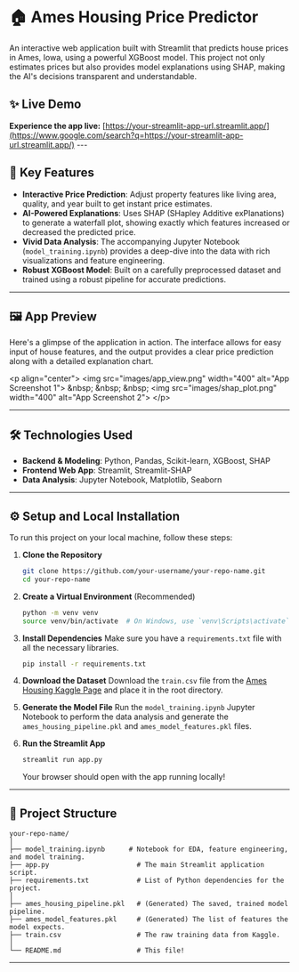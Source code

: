 # 🏠 Ames Housing Price Predictor

[](https://www.google.com/search?q=https://your-streamlit-app-url.streamlit.app/) An interactive web application built with Streamlit that predicts house prices in Ames, Iowa, using a powerful XGBoost model. This project not only estimates prices but also provides model explanations using SHAP, making the AI's decisions transparent and understandable.

## ✨ Live Demo

**Experience the app live:** [https://your-streamlit-app-url.streamlit.app/](https://www.google.com/search?q=https://your-streamlit-app-url.streamlit.app/) ---

## 🚀 Key Features

  * **Interactive Price Prediction**: Adjust property features like living area, quality, and year built to get instant price estimates.
  * **AI-Powered Explanations**: Uses SHAP (SHapley Additive exPlanations) to generate a waterfall plot, showing exactly which features increased or decreased the predicted price.
  * **Vivid Data Analysis**: The accompanying Jupyter Notebook (`model_training.ipynb`) provides a deep-dive into the data with rich visualizations and feature engineering.
  * **Robust XGBoost Model**: Built on a carefully preprocessed dataset and trained using a robust pipeline for accurate predictions.

-----

## 🖼️ App Preview

Here's a glimpse of the application in action. The interface allows for easy input of house features, and the output provides a clear price prediction along with a detailed explanation chart.

\<p align="center"\>
\<img src="images/app\_view.png" width="400" alt="App Screenshot 1"\>
\&nbsp; \&nbsp; \&nbsp;
\<img src="images/shap\_plot.png" width="400" alt="App Screenshot 2"\>
\</p\>

-----

## 🛠️ Technologies Used

  * **Backend & Modeling**: Python, Pandas, Scikit-learn, XGBoost, SHAP
  * **Frontend Web App**: Streamlit, Streamlit-SHAP
  * **Data Analysis**: Jupyter Notebook, Matplotlib, Seaborn

-----

## ⚙️ Setup and Local Installation

To run this project on your local machine, follow these steps:

1.  **Clone the Repository**

    ```bash
    git clone https://github.com/your-username/your-repo-name.git
    cd your-repo-name
    ```

2.  **Create a Virtual Environment** (Recommended)

    ```bash
    python -m venv venv
    source venv/bin/activate  # On Windows, use `venv\Scripts\activate`
    ```

3.  **Install Dependencies**
    Make sure you have a `requirements.txt` file with all the necessary libraries.

    ```bash
    pip install -r requirements.txt
    ```

4.  **Download the Dataset**
    Download the `train.csv` file from the [Ames Housing Kaggle Page](https://www.kaggle.com/competitions/house-prices-advanced-regression-techniques/data) and place it in the root directory.

5.  **Generate the Model File**
    Run the `model_training.ipynb` Jupyter Notebook to perform the data analysis and generate the `ames_housing_pipeline.pkl` and `ames_model_features.pkl` files.

6.  **Run the Streamlit App**

    ```bash
    streamlit run app.py
    ```

    Your browser should open with the app running locally\!

-----

## 📂 Project Structure

```
your-repo-name/
│
├── model_training.ipynb      # Notebook for EDA, feature engineering, and model training.
├── app.py                      # The main Streamlit application script.
├── requirements.txt            # List of Python dependencies for the project.
│
├── ames_housing_pipeline.pkl   # (Generated) The saved, trained model pipeline.
├── ames_model_features.pkl     # (Generated) The list of features the model expects.
├── train.csv                   # The raw training data from Kaggle.
│
└── README.md                   # This file!
```

-----
